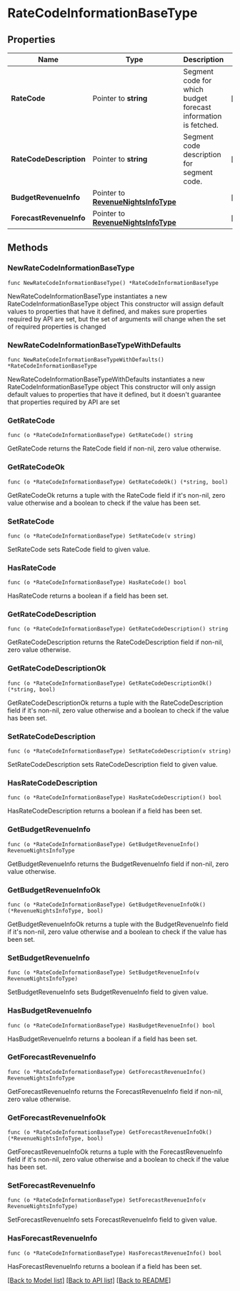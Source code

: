 # RateCodeInformationBaseType

## Properties

Name | Type | Description | Notes
------------ | ------------- | ------------- | -------------
**RateCode** | Pointer to **string** | Segment code for which budget forecast information is fetched. | [optional] 
**RateCodeDescription** | Pointer to **string** | Segment code description for segment code. | [optional] 
**BudgetRevenueInfo** | Pointer to [**RevenueNightsInfoType**](RevenueNightsInfoType.md) |  | [optional] 
**ForecastRevenueInfo** | Pointer to [**RevenueNightsInfoType**](RevenueNightsInfoType.md) |  | [optional] 

## Methods

### NewRateCodeInformationBaseType

`func NewRateCodeInformationBaseType() *RateCodeInformationBaseType`

NewRateCodeInformationBaseType instantiates a new RateCodeInformationBaseType object
This constructor will assign default values to properties that have it defined,
and makes sure properties required by API are set, but the set of arguments
will change when the set of required properties is changed

### NewRateCodeInformationBaseTypeWithDefaults

`func NewRateCodeInformationBaseTypeWithDefaults() *RateCodeInformationBaseType`

NewRateCodeInformationBaseTypeWithDefaults instantiates a new RateCodeInformationBaseType object
This constructor will only assign default values to properties that have it defined,
but it doesn't guarantee that properties required by API are set

### GetRateCode

`func (o *RateCodeInformationBaseType) GetRateCode() string`

GetRateCode returns the RateCode field if non-nil, zero value otherwise.

### GetRateCodeOk

`func (o *RateCodeInformationBaseType) GetRateCodeOk() (*string, bool)`

GetRateCodeOk returns a tuple with the RateCode field if it's non-nil, zero value otherwise
and a boolean to check if the value has been set.

### SetRateCode

`func (o *RateCodeInformationBaseType) SetRateCode(v string)`

SetRateCode sets RateCode field to given value.

### HasRateCode

`func (o *RateCodeInformationBaseType) HasRateCode() bool`

HasRateCode returns a boolean if a field has been set.

### GetRateCodeDescription

`func (o *RateCodeInformationBaseType) GetRateCodeDescription() string`

GetRateCodeDescription returns the RateCodeDescription field if non-nil, zero value otherwise.

### GetRateCodeDescriptionOk

`func (o *RateCodeInformationBaseType) GetRateCodeDescriptionOk() (*string, bool)`

GetRateCodeDescriptionOk returns a tuple with the RateCodeDescription field if it's non-nil, zero value otherwise
and a boolean to check if the value has been set.

### SetRateCodeDescription

`func (o *RateCodeInformationBaseType) SetRateCodeDescription(v string)`

SetRateCodeDescription sets RateCodeDescription field to given value.

### HasRateCodeDescription

`func (o *RateCodeInformationBaseType) HasRateCodeDescription() bool`

HasRateCodeDescription returns a boolean if a field has been set.

### GetBudgetRevenueInfo

`func (o *RateCodeInformationBaseType) GetBudgetRevenueInfo() RevenueNightsInfoType`

GetBudgetRevenueInfo returns the BudgetRevenueInfo field if non-nil, zero value otherwise.

### GetBudgetRevenueInfoOk

`func (o *RateCodeInformationBaseType) GetBudgetRevenueInfoOk() (*RevenueNightsInfoType, bool)`

GetBudgetRevenueInfoOk returns a tuple with the BudgetRevenueInfo field if it's non-nil, zero value otherwise
and a boolean to check if the value has been set.

### SetBudgetRevenueInfo

`func (o *RateCodeInformationBaseType) SetBudgetRevenueInfo(v RevenueNightsInfoType)`

SetBudgetRevenueInfo sets BudgetRevenueInfo field to given value.

### HasBudgetRevenueInfo

`func (o *RateCodeInformationBaseType) HasBudgetRevenueInfo() bool`

HasBudgetRevenueInfo returns a boolean if a field has been set.

### GetForecastRevenueInfo

`func (o *RateCodeInformationBaseType) GetForecastRevenueInfo() RevenueNightsInfoType`

GetForecastRevenueInfo returns the ForecastRevenueInfo field if non-nil, zero value otherwise.

### GetForecastRevenueInfoOk

`func (o *RateCodeInformationBaseType) GetForecastRevenueInfoOk() (*RevenueNightsInfoType, bool)`

GetForecastRevenueInfoOk returns a tuple with the ForecastRevenueInfo field if it's non-nil, zero value otherwise
and a boolean to check if the value has been set.

### SetForecastRevenueInfo

`func (o *RateCodeInformationBaseType) SetForecastRevenueInfo(v RevenueNightsInfoType)`

SetForecastRevenueInfo sets ForecastRevenueInfo field to given value.

### HasForecastRevenueInfo

`func (o *RateCodeInformationBaseType) HasForecastRevenueInfo() bool`

HasForecastRevenueInfo returns a boolean if a field has been set.


[[Back to Model list]](../README.md#documentation-for-models) [[Back to API list]](../README.md#documentation-for-api-endpoints) [[Back to README]](../README.md)


